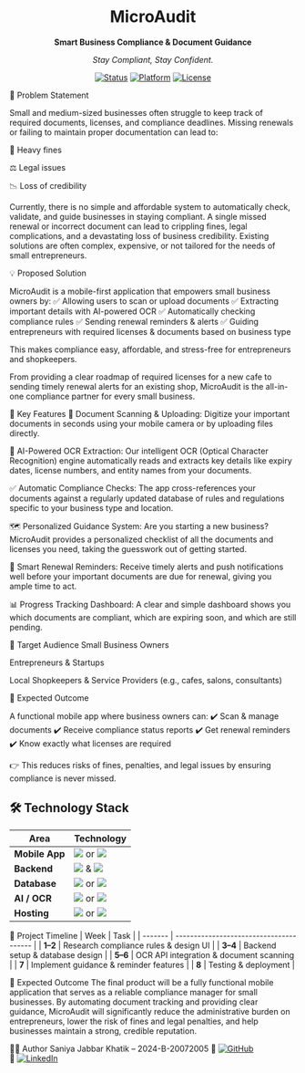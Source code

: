 <div align="center">
<h1>MicroAudit</h1>
<p><strong>Smart Business Compliance & Document Guidance</strong></p>
<p><i>Stay Compliant, Stay Confident.</i></p>

<p>
<a href="#"><img src="https://img.shields.io/badge/status-in%20development-yellowgreen" alt="Status"></a>
<a href="#"><img src="https://img.shields.io/badge/platform-iOS%20%7C%20Android-blue" alt="Platform"></a>
<a href="#"><img src="https://img.shields.io/badge/license-MIT-lightgrey" alt="License"></a>
</p>
</div>

🚀 Problem Statement

Small and medium-sized businesses often struggle to keep track of required documents, licenses, and compliance deadlines. Missing renewals or failing to maintain proper documentation can lead to:

💸 Heavy fines

⚖️ Legal issues

📉 Loss of credibility

Currently, there is no simple and affordable system to automatically check, validate, and guide businesses in staying compliant.
A single missed renewal or incorrect document can lead to crippling fines, legal complications, and a devastating loss of business credibility. Existing solutions are often complex, expensive, or not tailored for the needs of small entrepreneurs.

💡 Proposed Solution

MicroAudit is a mobile-first application that empowers small business owners by:
✅ Allowing users to scan or upload documents
✅ Extracting important details with AI-powered OCR
✅ Automatically checking compliance rules
✅ Sending renewal reminders & alerts
✅ Guiding entrepreneurs with required licenses & documents based on business type

This makes compliance easy, affordable, and stress-free for entrepreneurs and shopkeepers.

From providing a clear roadmap of required licenses for a new cafe to sending timely renewal alerts for an existing shop, MicroAudit is the all-in-one compliance partner for every small business.

🚀 Key Features
📄 Document Scanning & Uploading: Digitize your important documents in seconds using your mobile camera or by uploading files directly.

🤖 AI-Powered OCR Extraction: Our intelligent OCR (Optical Character Recognition) engine automatically reads and extracts key details like expiry dates, license numbers, and entity names from your documents.

✅ Automatic Compliance Checks: The app cross-references your documents against a regularly updated database of rules and regulations specific to your business type and location.

🗺️ Personalized Guidance System: Are you starting a new business? MicroAudit provides a personalized checklist of all the documents and licenses you need, taking the guesswork out of getting started.

🔔 Smart Renewal Reminders: Receive timely alerts and push notifications well before your important documents are due for renewal, giving you ample time to act.

📊 Progress Tracking Dashboard: A clear and simple dashboard shows you which documents are compliant, which are expiring soon, and which are still pending.

🎯 Target Audience
Small Business Owners

Entrepreneurs & Startups

Local Shopkeepers & Service Providers (e.g., cafes, salons, consultants)

🎯 Expected Outcome

A functional mobile app where business owners can:
✔️ Scan & manage documents
✔️ Receive compliance status reports
✔️ Get renewal reminders
✔️ Know exactly what licenses are required

👉 This reduces risks of fines, penalties, and legal issues by ensuring compliance is never missed.

## 🛠️ Technology Stack  

| Area        | Technology |
|-------------|------------|
| **Mobile App** | <img src="https://img.shields.io/badge/Flutter-02569B?style=for-the-badge&logo=flutter&logoColor=white" /> or <img src="https://img.shields.io/badge/React_Native-20232A?style=for-the-badge&logo=react&logoColor=61DAFB" /> |
| **Backend** | <img src="https://img.shields.io/badge/Node.js-339933?style=for-the-badge&logo=nodedotjs&logoColor=white" /> & <img src="https://img.shields.io/badge/Express.js-000000?style=for-the-badge&logo=express&logoColor=white" /> |
| **Database** | <img src="https://img.shields.io/badge/MySQL-4479A1?style=for-the-badge&logo=mysql&logoColor=white" /> or <img src="https://img.shields.io/badge/PostgreSQL-316192?style=for-the-badge&logo=postgresql&logoColor=white" /> |
| **AI / OCR** | <img src="https://img.shields.io/badge/Google_Cloud_Vision_API-4285F4?style=for-the-badge&logo=googlecloud&logoColor=white" /> or <img src="https://img.shields.io/badge/AWS_Textract-232F3E?style=for-the-badge&logo=amazonaws&logoColor=white" /> |
| **Hosting** | <img src="https://img.shields.io/badge/Firebase-FFCA28?style=for-the-badge&logo=firebase&logoColor=black" /> or <img src="https://img.shields.io/badge/AWS-232F3E?style=for-the-badge&logo=amazonaws&logoColor=white" /> |


📅 Project Timeline
| Week    | Task                                    |
| ------- | --------------------------------------- |
| **1–2** | Research compliance rules & design UI   |
| **3–4** | Backend setup & database design         |
| **5–6** | OCR API integration & document scanning |
| **7**   | Implement guidance & reminder features  |
| **8**   | Testing & deployment                    |

🏁 Expected Outcome
The final product will be a fully functional mobile application that serves as a reliable compliance manager for small businesses. By automating document tracking and providing clear guidance, MicroAudit will significantly reduce the administrative burden on entrepreneurs, lower the risk of fines and legal penalties, and help businesses maintain a strong, credible reputation.

👨‍💻 Author
Saniya Jabbar Khatik – 2024-B-20072005
🔗 [![GitHub](https://img.shields.io/badge/GitHub-100000?style=for-the-badge&logo=github&logoColor=white)](https://github.com/Saniya777-byte)  
🔗 [![LinkedIn](https://img.shields.io/badge/LinkedIn-0077B5?style=for-the-badge&logo=linkedin&logoColor=white)](https://www.linkedin.com/in/saniya-khatik-501205350/)  
